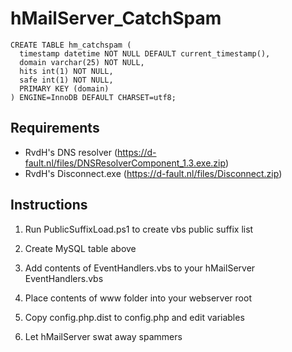 # hMailServer_CatchSpam

```
CREATE TABLE hm_catchspam (
  timestamp datetime NOT NULL DEFAULT current_timestamp(),
  domain varchar(25) NOT NULL,
  hits int(1) NOT NULL,
  safe int(1) NOT NULL,
  PRIMARY KEY (domain)
) ENGINE=InnoDB DEFAULT CHARSET=utf8;
```

## Requirements

* RvdH's DNS resolver (https://d-fault.nl/files/DNSResolverComponent_1.3.exe.zip)
* RvdH's Disconnect.exe (https://d-fault.nl/files/Disconnect.zip)


## Instructions

1) Run PublicSuffixLoad.ps1 to create vbs public suffix list

2) Create MySQL table above

3) Add contents of EventHandlers.vbs to your hMailServer EventHandlers.vbs

4) Place contents of www folder into your webserver root

5) Copy config.php.dist to config.php and edit variables

6) Let hMailServer swat away spammers
